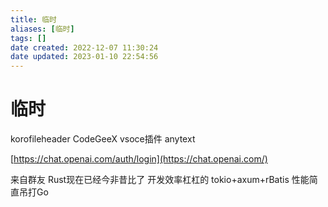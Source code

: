 ```yaml
---
title: 临时
aliases: [临时]
tags: []
date created: 2022-12-07 11:30:24
date updated: 2023-01-10 22:54:56
---
```


# 临时

korofileheader CodeGeeX vsoce插件 anytext

[https://chat.openai.com/auth/login](https://chat.openai.com/)

来自群友 Rust现在已经今非昔比了 开发效率杠杠的 tokio+axum+rBatis 性能简直吊打Go  
